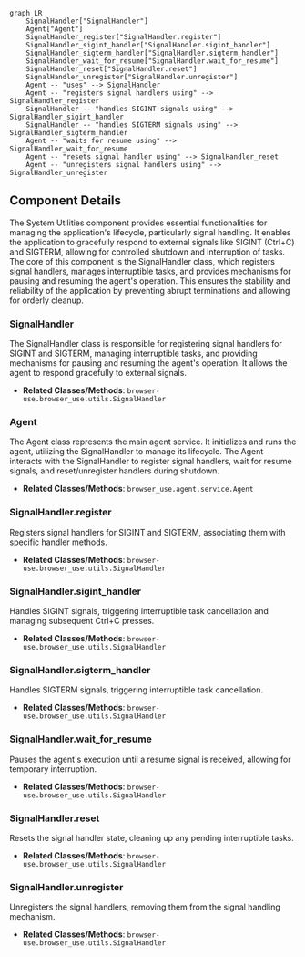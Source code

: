 ```mermaid
graph LR
    SignalHandler["SignalHandler"]
    Agent["Agent"]
    SignalHandler_register["SignalHandler.register"]
    SignalHandler_sigint_handler["SignalHandler.sigint_handler"]
    SignalHandler_sigterm_handler["SignalHandler.sigterm_handler"]
    SignalHandler_wait_for_resume["SignalHandler.wait_for_resume"]
    SignalHandler_reset["SignalHandler.reset"]
    SignalHandler_unregister["SignalHandler.unregister"]
    Agent -- "uses" --> SignalHandler
    Agent -- "registers signal handlers using" --> SignalHandler_register
    SignalHandler -- "handles SIGINT signals using" --> SignalHandler_sigint_handler
    SignalHandler -- "handles SIGTERM signals using" --> SignalHandler_sigterm_handler
    Agent -- "waits for resume using" --> SignalHandler_wait_for_resume
    Agent -- "resets signal handler using" --> SignalHandler_reset
    Agent -- "unregisters signal handlers using" --> SignalHandler_unregister
```

## Component Details

The System Utilities component provides essential functionalities for managing the application's lifecycle, particularly signal handling. It enables the application to gracefully respond to external signals like SIGINT (Ctrl+C) and SIGTERM, allowing for controlled shutdown and interruption of tasks. The core of this component is the SignalHandler class, which registers signal handlers, manages interruptible tasks, and provides mechanisms for pausing and resuming the agent's operation. This ensures the stability and reliability of the application by preventing abrupt terminations and allowing for orderly cleanup.

### SignalHandler
The SignalHandler class is responsible for registering signal handlers for SIGINT and SIGTERM, managing interruptible tasks, and providing mechanisms for pausing and resuming the agent's operation. It allows the agent to respond gracefully to external signals.
- **Related Classes/Methods**: `browser-use.browser_use.utils.SignalHandler`

### Agent
The Agent class represents the main agent service. It initializes and runs the agent, utilizing the SignalHandler to manage its lifecycle. The Agent interacts with the SignalHandler to register signal handlers, wait for resume signals, and reset/unregister handlers during shutdown.
- **Related Classes/Methods**: `browser_use.agent.service.Agent`

### SignalHandler.register
Registers signal handlers for SIGINT and SIGTERM, associating them with specific handler methods.
- **Related Classes/Methods**: `browser-use.browser_use.utils.SignalHandler`

### SignalHandler.sigint_handler
Handles SIGINT signals, triggering interruptible task cancellation and managing subsequent Ctrl+C presses.
- **Related Classes/Methods**: `browser-use.browser_use.utils.SignalHandler`

### SignalHandler.sigterm_handler
Handles SIGTERM signals, triggering interruptible task cancellation.
- **Related Classes/Methods**: `browser-use.browser_use.utils.SignalHandler`

### SignalHandler.wait_for_resume
Pauses the agent's execution until a resume signal is received, allowing for temporary interruption.
- **Related Classes/Methods**: `browser-use.browser_use.utils.SignalHandler`

### SignalHandler.reset
Resets the signal handler state, cleaning up any pending interruptible tasks.
- **Related Classes/Methods**: `browser-use.browser_use.utils.SignalHandler`

### SignalHandler.unregister
Unregisters the signal handlers, removing them from the signal handling mechanism.
- **Related Classes/Methods**: `browser-use.browser_use.utils.SignalHandler`
